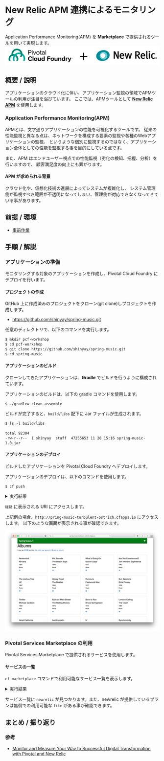 # New Relic APM 連携によるモニタリング
Application Performance Monitoring(APM) を **Marketplace** で提供されるツールを用いて実現します。
![pcf-newrelic](images/pcf-newrelic.png)

## 概要 / 説明
アプリケーションのクラウド化に伴い、アプリケーション監視の領域でAPMツールの利用が注目を浴びています。
ここでは、APMツールとして **[New Relic APM](https://newrelic.com)** を使用します。

### Application Performance Monitoring(APM)
APMとは、文字通りアプリケーションの性能を可視化するツールです。
従来の性能監視と異なる点は、ネットワークを構成する要素の監視や各種のWebアプリケーションの監視、
というような個別に監視するのではなく、アプリケーション全体としての性能を監視する事を目的にしている点です。

また、APM はエンドユーザー視点での性能監視（劣化の検知、把握、分析）を行いますので、
顧客満足度の向上にも繋がります。

#### APM が求められる背景
クラウド化や、仮想化技術の進展によってシステムが複雑化し、
システム管理側が監視すべき範囲が不透明になってしまい、管理側が対応できなくなってきている事があります。

## 前提 / 環境
- [事前作業](https://github.com/shinyay/pcf-workshop-prerequisite/blob/master/README.md)

## 手順 / 解説
### アプリケーションの準備
モニタリングする対象のアプリケーションを作成し、Pivotal Cloud Foundry にデプロイを行います。

#### プロジェクトの作成
GitHub 上に作成済みのプロジェクトをクローン(git clone)しプロジェクトを作成します。

- https://github.com/shinyay/spring-music.git

任意のディレクトリで、以下のコマンドを実行します。

```
$ mkdir pcf-workshop
$ cd pcf-workshop
$ git clone https://github.com/shinyay/spring-music.git
$ cd spring-music
```

#### アプリケーションのビルド
クローンしてきたアプリケーションは、**Gradle** でビルドを行うように構成されています。

アプリケーションのビルドは、以下の gradle コマンドを使用します。

```
$ ./gradlew clean assemble
```

ビルドが完了すると、`build/libs` 配下に Jar ファイルが生成されます。

```
$ ls -l build/libs

total 92304
-rw-r--r--  1 shinyay  staff  47255653 11 28 15:16 spring-music-1.0.jar
```

#### アプリケーションのデプロイ
ビルドしたアプリケーションを Pivotal Cloud Foundry へデプロイします。

アプリケーションのデプロイは、以下のコマンドを使用します。

```
$ cf push
```

<details><summary>実行結果</summary>

```
syanagihara@pivotal.io としてマニフェストから組織 syanagihara-org / スペース development にプッシュしています...
マニフェスト・ファイル /Users/shinyay/workspace/workshop/spring-music/manifest.yml を使用しています
アプリ情報を取得しています...
これらの属性でアプリを作成しています...
+ 名前:       spring-music
  パス:       /Users/shinyay/workspace/workshop/spring-music/build/libs/spring-music-1.0.jar
+ メモリー:   1G
  経路:
+   spring-music-turbulent-ostrich.cfapps.io

アプリ spring-music を作成しています...
経路をマップしています...
ローカル・ファイルをリモート・キャッシュと比較しています...
Packaging files to upload...
ファイルをアップロードしています...
 517.77 KiB / 517.77 KiB [==========================================================================================================================================================================================================================================] 100.00% 2s

API がファイルの処理を完了するのを待機しています...

アプリをステージングし、ログをトレースしています...
   Downloading dotnet_core_buildpack_beta...
   Downloading dotnet_core_buildpack...
   Downloading java_buildpack...
   Downloading staticfile_buildpack...
   Downloading python_buildpack...
   Downloaded dotnet_core_buildpack
   Downloading ruby_buildpack...
   Downloaded staticfile_buildpack
   Downloading nodejs_buildpack...
   Downloaded java_buildpack
   Downloaded ruby_buildpack
   Downloading php_buildpack...
   Downloaded nodejs_buildpack
   Downloading go_buildpack...
   Downloaded dotnet_core_buildpack_beta
   Downloading binary_buildpack...
   Downloaded python_buildpack
   Downloaded binary_buildpack
   Downloaded php_buildpack
   Downloaded go_buildpack
   Cell e222f891-b602-4a15-9b26-fd45771f60ad creating container for instance f6000a29-7bb2-46fb-b4e5-13c293f9686c
   Cell e222f891-b602-4a15-9b26-fd45771f60ad successfully created container for instance f6000a29-7bb2-46fb-b4e5-13c293f9686c
   Downloading app package...
   Downloaded app package (40.6M)
   -----> Java Buildpack v4.16.1 (offline) | https://github.com/cloudfoundry/java-buildpack.git#41b8ff8
   -----> Downloading Jvmkill Agent 1.16.0_RELEASE from https://java-buildpack.cloudfoundry.org/jvmkill/trusty/x86_64/jvmkill-1.16.0_RELEASE.so (found in cache)
   -----> Downloading Open Jdk JRE 1.8.0_192 from https://java-buildpack.cloudfoundry.org/openjdk/trusty/x86_64/openjdk-1.8.0_192.tar.gz (found in cache)
          Expanding Open Jdk JRE to .java-buildpack/open_jdk_jre (1.1s)
          JVM DNS caching disabled in lieu of BOSH DNS caching
   -----> Downloading Open JDK Like Memory Calculator 3.13.0_RELEASE from https://java-buildpack.cloudfoundry.org/memory-calculator/trusty/x86_64/memory-calculator-3.13.0_RELEASE.tar.gz (found in cache)
          Loaded Classes: 19546, Threads: 250
   -----> Downloading Client Certificate Mapper 1.8.0_RELEASE from https://java-buildpack.cloudfoundry.org/client-certificate-mapper/client-certificate-mapper-1.8.0_RELEASE.jar (found in cache)
   -----> Downloading Container Security Provider 1.16.0_RELEASE from https://java-buildpack.cloudfoundry.org/container-security-provider/container-security-provider-1.16.0_RELEASE.jar (found in cache)
   -----> Downloading Spring Auto Reconfiguration 2.5.0_RELEASE from https://java-buildpack.cloudfoundry.org/auto-reconfiguration/auto-reconfiguration-2.5.0_RELEASE.jar (found in cache)
   Exit status 0
   Uploading droplet, build artifacts cache...
   Uploading build artifacts cache...
   Uploading droplet...
   Uploaded build artifacts cache (129B)
   Uploaded droplet (87.3M)
   Uploading complete
   Cell e222f891-b602-4a15-9b26-fd45771f60ad stopping instance f6000a29-7bb2-46fb-b4e5-13c293f9686c
   Cell e222f891-b602-4a15-9b26-fd45771f60ad destroying container for instance f6000a29-7bb2-46fb-b4e5-13c293f9686c

アプリが開始するのを待機しています...

名前:                   spring-music
要求された状態:         started
経路:                   spring-music-turbulent-ostrich.cfapps.io
最終アップロード日時:   Wed 28 Nov 17:13:26 JST 2018
スタック:               cflinuxfs2
ビルドパック:           client-certificate-mapper=1.8.0_RELEASE container-security-provider=1.16.0_RELEASE java-buildpack=v4.16.1-offline-https://github.com/cloudfoundry/java-buildpack.git#41b8ff8 java-main java-opts java-security jvmkill-agent=1.16.0_RELEASE
                        open-jd...

タイプ:           web
インスタンス:     1/1
メモリー使用量:   1024M
開始コマンド:     JAVA_OPTS="-agentpath:$PWD/.java-buildpack/open_jdk_jre/bin/jvmkill-1.16.0_RELEASE=printHeapHistogram=1 -Djava.io.tmpdir=$TMPDIR -Djava.ext.dirs=$PWD/.java-buildpack/container_security_provider:$PWD/.java-buildpack/open_jdk_jre/lib/ext
                  -Djava.security.properties=$PWD/.java-buildpack/java_security/java.security $JAVA_OPTS" && CALCULATED_MEMORY=$($PWD/.java-buildpack/open_jdk_jre/bin/java-buildpack-memory-calculator-3.13.0_RELEASE -totMemory=$MEMORY_LIMIT -loadedClasses=20325
                  -poolType=metaspace -stackThreads=250 -vmOptions="$JAVA_OPTS") && echo JVM Memory Configuration: $CALCULATED_MEMORY && JAVA_OPTS="$JAVA_OPTS $CALCULATED_MEMORY" && MALLOC_ARENA_MAX=2 SERVER_PORT=$PORT eval exec $PWD/.java-buildpack/open_jdk_jre/bin/java
                  $JAVA_OPTS -cp $PWD/. org.springframework.boot.loader.JarLauncher
     状態   開始日時               cpu    メモリー           ディスク           詳細
#0   実行   2018-11-28T08:13:54Z   0.0%   1G の中の 104.5M   1G の中の 170.8M

```
</details>

`経路` に表示される URI にアクセスします。

上記例の場合、`http://pring-music-turbulent-ostrich.cfapps.io` にアクセスします。
以下のような画面が表示される事が確認できます。

![spring-music](images/spring-music.png)

### Pivotal Services Marketplace の利用
Pivotal Services Marketplace で提供されるサービスを使用します。

#### サービスの一覧
`cf marketplace` コマンドで利用可能なサービス一覧を表示します。

<details><summary>実行結果</summary>

```
syanagihara@pivotal.io として組織 syanagihara-org / スペース development 内のマーケットプレイスからサービスを取得しています...
OK

サービス                      プラン                                                                                                説明
Greenplum                     Free                                                                                                  Greenplum for Pivotal Cloud Foundry
app-autoscaler                standard                                                                                              Scales bound applications in response to load
blazemeter                    free-tier, basic1kmr*, pro5kmr*                                                                       Performance Testing Platform
cedexisopenmix                opx_global*, openmix-gslb-with-fusion-feeds*                                                          Openmix Global Cloud and Data Center Load Balancer
cleardb                       spark, boost*, amp*, shock*                                                                           Highly available MySQL for your Apps.
cloudamqp                     lemur, tiger*, bunny*, rabbit*, panda*                                                                Managed HA RabbitMQ servers in the cloud
cloudforge                    free, standard*, pro*                                                                                 Development Tools In The Cloud
elephantsql                   turtle, panda*, hippo*, elephant*                                                                     PostgreSQL as a Service
gluon                         free, indie*, business*, enterprise*                                                                  Mobile Synchronization and Cloud Integration
loadimpact                    lifree, li100*, li500*, li1000*                                                                       Performance testing for DevOps
memcachedcloud                100mb*, 250mb*, 500mb*, 1gb*, 2-5gb*, 5gb*, 30mb                                                      Enterprise-Class Memcached for Developers
memcachier                    dev, 100*, 250*, 500*, 1000*, 2000*, 5000*, 7500*, 10000*, 20000*, 50000*, 100000*                    The easiest, most advanced memcache.
metrics-forwarder             unlimited, 4x4000, 60x60000                                                                           Custom metrics service
mlab                          sandbox                                                                                               Fully managed MongoDB-as-a-Service
newrelic                      lite                                                                                                  Manage and monitor your apps
p-circuit-breaker-dashboard   standard*, trial                                                                                      Circuit Breaker Dashboard for Spring Cloud Applications
p-config-server               standard*, trial                                                                                      Config Server for Spring Cloud Applications
p-service-registry            standard*, trial                                                                                      Service Registry for Spring Cloud Applications
pubnub                        free                                                                                                  Build Realtime Apps that Scale
quotaguard                    starter, spike*, micro*, medium*, large*, enterprise*, premium*, deluxe*, super*, mega*, unlimited*   High Availability Enterprise-Ready Static IPs
rediscloud                    100mb*, 250mb*, 500mb*, 1gb*, 2-5gb*, 5gb*, 10gb*, 50gb*, 30mb                                        Enterprise-Class Redis for Developers
scheduler-for-pcf             standard                                                                                              Scheduler service
searchify                     small*, plus*, pro*                                                                                   Custom search you control
searchly                      small*, micro*, professional*, advanced*, starter, business*, enterprise*                             Search Made Simple. Powered-by Elasticsearch
sendgrid                      free, bronze*, silver*                                                                                Email Delivery. Simplified.
ssl                           basic*                                                                                                Upload your SSL certificate for your app(s) on your custom domain
stream                        free, starter*, growth*, pro*                                                                         Timelines, Build Scalable Newsfeeds & Activity Streams
streamdata                    spring, creek*, brook*                                                                                Future-proof your APIs !

* これらのサービス・プランには関連コストが伴います。 サービス・インスタンスを作成すると、このコストが発生します。

ヒント:  特定のサービスの個々のプランの説明を表示するには、'cf marketplace -s SERVICE' を使用します。
```
</details>

サービス一覧に `newrelic` が見つかります。また、newrelic が提供しているプランは無償での利用可能な `lite` がある事が確認できます。


## まとめ / 振り返り

### 参考
- [Monitor and Measure Your Way to Successful Digital Transformation with Pivotal and New Relic](https://blog.newrelic.com/product-news/pivotal-springone-monitoring-digital-transformation/)
